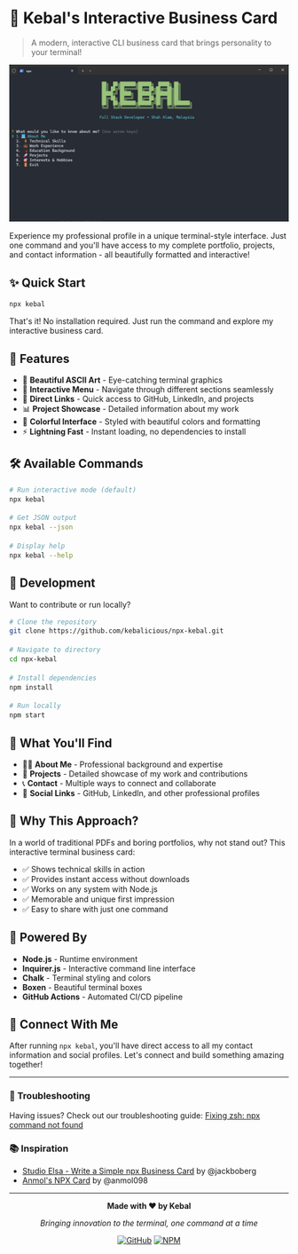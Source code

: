 # 🚀 Kebal's Interactive Business Card

> A modern, interactive CLI business card that brings personality to your terminal!

![Terminal Business Card](assets/screenshot.png)

Experience my professional profile in a unique terminal-style interface. Just one command and you'll have access to my complete portfolio, projects, and contact information - all beautifully formatted and interactive!

## ✨ Quick Start

```bash
npx kebal
```

That's it! No installation required. Just run the command and explore my interactive business card.

## 🎯 Features

- 🎨 **Beautiful ASCII Art** - Eye-catching terminal graphics
- 📱 **Interactive Menu** - Navigate through different sections seamlessly  
- 🔗 **Direct Links** - Quick access to GitHub, LinkedIn, and projects
- 📊 **Project Showcase** - Detailed information about my work
- 🌈 **Colorful Interface** - Styled with beautiful colors and formatting
- ⚡ **Lightning Fast** - Instant loading, no dependencies to install

## 🛠️ Available Commands

```bash
# Run interactive mode (default)
npx kebal

# Get JSON output
npx kebal --json

# Display help
npx kebal --help
```

## 🔧 Development

Want to contribute or run locally?

```bash
# Clone the repository
git clone https://github.com/kebalicious/npx-kebal.git

# Navigate to directory
cd npx-kebal

# Install dependencies
npm install

# Run locally
npm start
```

## 📝 What You'll Find

- 👨‍💻 **About Me** - Professional background and expertise
- 🚀 **Projects** - Detailed showcase of my work and contributions
- 📞 **Contact** - Multiple ways to connect and collaborate
- 🔗 **Social Links** - GitHub, LinkedIn, and other professional profiles

## 🌟 Why This Approach?

In a world of traditional PDFs and boring portfolios, why not stand out? This interactive terminal business card:

- ✅ Shows technical skills in action
- ✅ Provides instant access without downloads
- ✅ Works on any system with Node.js
- ✅ Memorable and unique first impression
- ✅ Easy to share with just one command

## 🚀 Powered By

- **Node.js** - Runtime environment
- **Inquirer.js** - Interactive command line interface
- **Chalk** - Terminal styling and colors
- **Boxen** - Beautiful terminal boxes
- **GitHub Actions** - Automated CI/CD pipeline

## 🤝 Connect With Me

After running `npx kebal`, you'll have direct access to all my contact information and social profiles. Let's connect and build something amazing together!

---

### 🔧 Troubleshooting

Having issues? Check out our troubleshooting guide:
[Fixing zsh: npx command not found](https://github.com/kebalicious/npx-kebal/wiki/Fixing-zsh:-npx-command-not-found)

### 📚 Inspiration

- [Studio Elsa - Write a Simple npx Business Card](https://studioelsa.se/blog/open-source-oss-npx-business-card/) by @jackboberg
- [Anmol's NPX Card](https://github.com/anmol098/npx_card) by @anmol098

---

<div align="center">

**Made with ❤️ by Kebal**

*Bringing innovation to the terminal, one command at a time*

[![GitHub](https://img.shields.io/badge/GitHub-kebalicious-black?style=flat-square&logo=github)](https://github.com/kebalicious)
[![NPM](https://img.shields.io/npm/v/kebal?style=flat-square&logo=npm)](https://www.npmjs.com/package/kebal)

</div>

